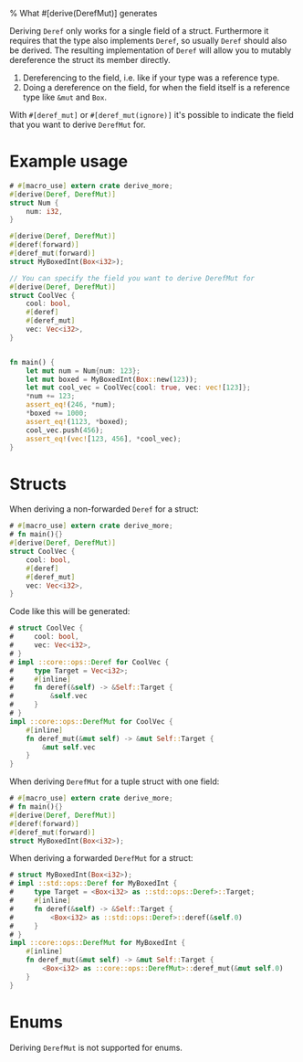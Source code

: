 % What #[derive(DerefMut)] generates

Deriving `Deref` only works for a single field of a struct.
Furthermore it requires that the type also implements `Deref`, so usually
`Deref` should also be derived.
The resulting implementation of `Deref` will allow you to mutably dereference
the struct its member directly.

1. Dereferencing to the field, i.e. like if your type was a reference type.
2. Doing a dereference on the field, for when the field itself is a reference
   type like `&mut` and `Box`.

With `#[deref_mut]` or `#[deref_mut(ignore)]` it's possible to indicate the
field that you want to derive `DerefMut` for.

# Example usage

```rust
# #[macro_use] extern crate derive_more;
#[derive(Deref, DerefMut)]
struct Num {
    num: i32,
}

#[derive(Deref, DerefMut)]
#[deref(forward)]
#[deref_mut(forward)]
struct MyBoxedInt(Box<i32>);

// You can specify the field you want to derive DerefMut for
#[derive(Deref, DerefMut)]
struct CoolVec {
    cool: bool,
    #[deref]
    #[deref_mut]
    vec: Vec<i32>,
}


fn main() {
    let mut num = Num{num: 123};
    let mut boxed = MyBoxedInt(Box::new(123));
    let mut cool_vec = CoolVec{cool: true, vec: vec![123]};
    *num += 123;
    assert_eq!(246, *num);
    *boxed += 1000;
    assert_eq!(1123, *boxed);
    cool_vec.push(456);
    assert_eq!(vec![123, 456], *cool_vec);
}
```

# Structs

When deriving a non-forwarded `Deref` for a struct:

```rust
# #[macro_use] extern crate derive_more;
# fn main(){}
#[derive(Deref, DerefMut)]
struct CoolVec {
    cool: bool,
    #[deref]
    #[deref_mut]
    vec: Vec<i32>,
}
```

Code like this will be generated:

```rust
# struct CoolVec {
#     cool: bool,
#     vec: Vec<i32>,
# }
# impl ::core::ops::Deref for CoolVec {
#     type Target = Vec<i32>;
#     #[inline]
#     fn deref(&self) -> &Self::Target {
#         &self.vec
#     }
# }
impl ::core::ops::DerefMut for CoolVec {
    #[inline]
    fn deref_mut(&mut self) -> &mut Self::Target {
        &mut self.vec
    }
}
```


When deriving `DerefMut` for a tuple struct with one field:

```rust
# #[macro_use] extern crate derive_more;
# fn main(){}
#[derive(Deref, DerefMut)]
#[deref(forward)]
#[deref_mut(forward)]
struct MyBoxedInt(Box<i32>);
```

When deriving a forwarded `DerefMut` for a struct:

```rust
# struct MyBoxedInt(Box<i32>);
# impl ::std::ops::Deref for MyBoxedInt {
#     type Target = <Box<i32> as ::std::ops::Deref>::Target;
#     #[inline]
#     fn deref(&self) -> &Self::Target {
#         <Box<i32> as ::std::ops::Deref>::deref(&self.0)
#     }
# }
impl ::core::ops::DerefMut for MyBoxedInt {
    #[inline]
    fn deref_mut(&mut self) -> &mut Self::Target {
        <Box<i32> as ::core::ops::DerefMut>::deref_mut(&mut self.0)
    }
}
```

# Enums

Deriving `DerefMut` is not supported for enums.
